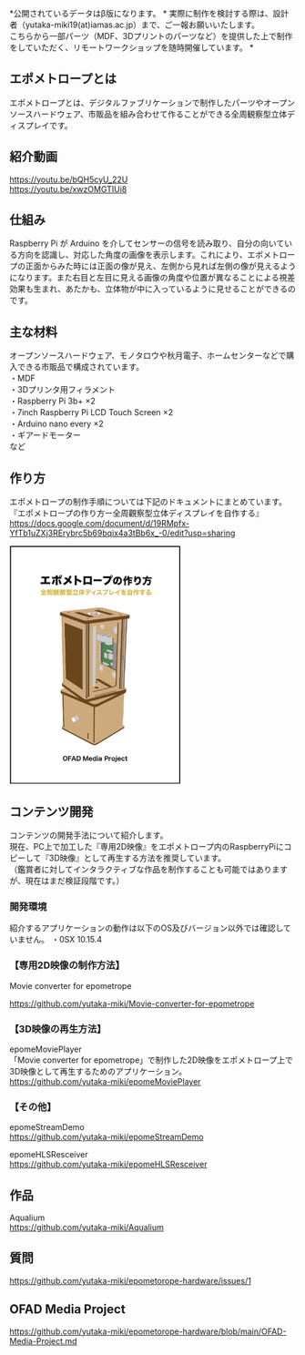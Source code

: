 *公開されているデータはβ版になります。 *
実際に制作を検討する際は、設計者（yutaka-miki19(at)iamas.ac.jp）まで、ご一報お願いいたします。  
こちらから一部パーツ（MDF、3Dプリントのパーツなど）を提供した上で制作をしていただく、リモートワークショップを随時開催しています。 *  

## エポメトロープとは
エポメトロープとは、デジタルファブリケーションで制作したパーツやオープンソースハードウェア、市販品を組み合わせて作ることができる全周観察型立体ディスプレイです。

## 紹介動画
  
https://youtu.be/bQH5cyU_22U  
https://youtu.be/xwzOMGTIUi8  

## 仕組み  
Raspberry Pi が Arduino を介してセンサーの信号を読み取り、自分の向いている方向を認識し、対応した角度の画像を表示します。これにより、エポメトロープの正面からみた時には正面の像が見え、左側から見れば左側の像が見えるようになります。また右目と左目に見える画像の角度や位置が異なることによる視差効果も生まれ、あたかも、立体物が中に入っているように見せることができるのです。  

## 主な材料  
オープンソースハードウェア、モノタロウや秋月電子、ホームセンターなどで購入できる市販品で構成されています。  
・MDF  
・3Dプリンタ用フィラメント  
・Raspberry Pi 3b+ ×2  
・7inch Raspberry Pi LCD Touch Screen ×2  
・Arduino nano every ×2  
・ギアードモーター  
など  

## 作り方 
エポメトロープの制作手順については下記のドキュメントにまとめています。  
『エポメトロープの作り方ー全周觀察型立体ディスプレイを自作する』  
https://docs.google.com/document/d/19RMpfx-YfTb1uZXj3RErybrc5b69bqix4a3tBb6x_-0/edit?usp=sharing  
  
<img src="images/cover-image-500.jpg" width="300">

## コンテンツ開発
コンテンツの開発手法について紹介します。  
現在、PC上で加工した『専用2D映像』をエポメトロープ内のRaspberryPiにコピーして『3D映像』として再生する方法を推奨しています。  
（鑑賞者に対してインタラクティブな作品を制作することも可能ではありますが、現在はまだ検証段階です。）

### 開発環境
紹介するアプリケーションの動作は以下のOS及びバージョン以外では確認していません。
・0SX 10.15.4

### 【専用2D映像の制作方法】  
Movie converter for epometrope  
  
https://github.com/yutaka-miki/Movie-converter-for-epometrope  
   
### 【3D映像の再生方法】  
epomeMoviePlayer  
「Movie converter for epometrope」で制作した2D映像をエポメトロープ上で3D映像として再生するためのアプリケーション。  
https://github.com/yutaka-miki/epomeMoviePlayer  

### 【その他】  
epomeStreamDemo  
https://github.com/yutaka-miki/epomeStreamDemo  
  
epomeHLSResceiver  
https://github.com/yutaka-miki/epomeHLSResceiver  
  
## 作品  
Aqualium  
https://github.com/yutaka-miki/Aqualium

## 質問
https://github.com/yutaka-miki/epometorope-hardware/issues/1

## OFAD Media Project
https://github.com/yutaka-miki/epometorope-hardware/blob/main/OFAD-Media-Project.md 
